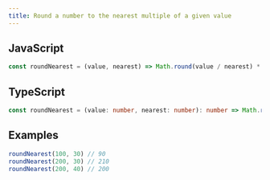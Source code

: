 ```yaml
---
title: Round a number to the nearest multiple of a given value
---
```


## JavaScript
```js
const roundNearest = (value, nearest) => Math.round(value / nearest) * nearest
```

## TypeScript
```ts
const roundNearest = (value: number, nearest: number): number => Math.round(value / nearest) * nearest
```

## Examples
```js
roundNearest(100, 30) // 90
roundNearest(200, 30) // 210
roundNearest(200, 40) // 200
```
